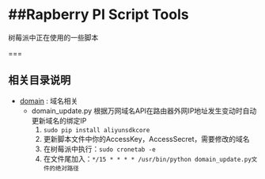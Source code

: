 ##Rapberry PI Script Tools
==========
树莓派中正在使用的一些脚本

===
## 相关目录说明
 * [domain](/domain) : 域名相关
   - domain_update.py
     根据万网域名API在路由器外网IP地址发生变动时自动更新域名的绑定IP
     1. `sudo pip install aliyunsdkcore`
     2. 更新脚本文件中你的AccessKey，AccessSecret，需要修改的域名
     3. 在树莓派中执行：`sudo cronetab -e`
     4. 在文件尾加入：`*/15 * * * * /usr/bin/python domain_update.py文件的绝对路径`

